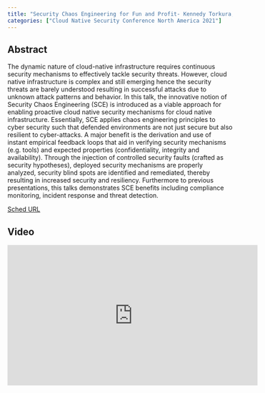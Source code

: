 ```yaml
---
title: "Security Chaos Engineering for Fun and Profit- Kennedy Torkura, Firebolt Analytics"
categories: ["Cloud Native Security Conference North America 2021"]
---
```


## Abstract

The dynamic nature of cloud-native infrastructure requires continuous security mechanisms to effectively tackle security threats. However, cloud native infrastructure is complex and still emerging hence the security threats are barely understood resulting in successful attacks due to unknown attack patterns and behavior. In this talk, the innovative notion of Security Chaos Engineering (SCE) is introduced as a viable approach for enabling proactive cloud native security mechanisms for cloud native infrastructure. Essentially, SCE applies chaos engineering principles to cyber security such that defended environments are not just secure but also resilient to cyber-attacks. A major benefit is the derivation and use of instant empirical feedback loops that aid in verifying security mechanisms (e.g. tools) and expected properties (confidentiality, integrity and availability). Through the injection of controlled security faults (crafted as security hypotheses), deployed security mechanisms are properly analyzed, security blind spots are identified and remediated, thereby resulting in increased security and resiliency. Furthermore to previous presentations, this talks demonstrates SCE benefits including compliance monitoring, incident response and threat detection.

[Sched URL](https://cloudnativesecurityconna21.sched.com/event/c30a24f883de0481322834a138c2e7d3)

## Video

<iframe width='560' height='315' src='https://www.youtube.com/embed/QcTQEn3uzKg' frameborder='0' allow='accelerometer; autoplay; encrypted-media; gyroscope; picture-in-picture' allowfullscreen></iframe>

